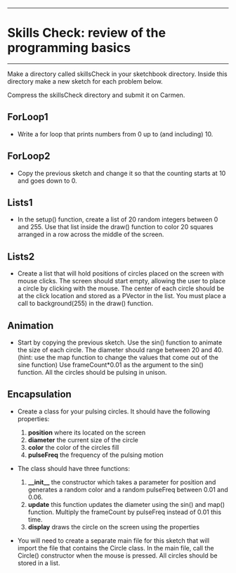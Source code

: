 --------------------------------
# Skills Check: review of the programming basics

--------------------------------

Make a directory called skillsCheck in your sketchbook directory. Inside this directory make a new sketch for each problem below. 

Compress the skillsCheck directory and submit it on Carmen.

## ForLoop1
- Write a for loop that prints numbers from 0 up to (and including) 10.

## ForLoop2
- Copy the previous sketch and change it so that the counting starts at 10 and goes down to 0.

## Lists1
- In the setup() function, create a list of 20 random integers between 0 and 255.  Use that list inside the draw() function to color 20 squares arranged in a row across the middle of the screen.

## Lists2
- Create a list that will hold positions of circles placed on the screen with mouse clicks. The screen should start empty, allowing the user to place a circle by clicking with the mouse. The center of each circle should be at the click location and stored as a PVector in the list. You must place a call to background(255) in the draw() function.

## Animation
- Start by copying the previous sketch. Use the sin() function to animate the size of each circle. The diameter should range between 20 and 40. (hint: use the map function to change the values that come out of the sine function) Use frameCount*0.01 as the argument to the sin() function. All the circles should be pulsing in unison.

## Encapsulation
- Create a class for your pulsing circles. It should have the following properties:

	1. __position__ where its located on the screen
	2. __diameter__ the current size of the circle
	3. __color__ the color of the circles fill
	4. __pulseFreq__ the frequency of the pulsing motion
	
- The class should have three functions:

	1. __\_\_init\_\___ the constructor which takes a parameter for position and generates a random color and a random pulseFreq between 0.01 and 0.06.
	2. __update__ this function updates the diameter using the sin() and map() function.  Multiply the frameCount by pulseFreq instead of 0.01 this time.
	3. __display__ draws the circle on the screen using the properties
	
- You will need to create a separate main file for this sketch that will import the file that
contains the Circle class. In the main file, call the Circle() constructor when the mouse is
pressed. All circles should be stored in a list.
